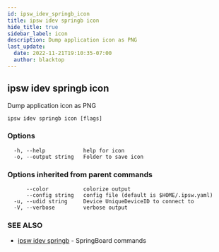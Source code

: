 ```yaml
---
id: ipsw_idev_springb_icon
title: ipsw idev springb icon
hide_title: true
sidebar_label: icon
description: Dump application icon as PNG
last_update:
  date: 2022-11-21T19:10:35-07:00
  author: blacktop
---
```

## ipsw idev springb icon

Dump application icon as PNG

```
ipsw idev springb icon [flags]
```

### Options

```
  -h, --help            help for icon
  -o, --output string   Folder to save icon
```

### Options inherited from parent commands

```
      --color           colorize output
      --config string   config file (default is $HOME/.ipsw.yaml)
  -u, --udid string     Device UniqueDeviceID to connect to
  -V, --verbose         verbose output
```

### SEE ALSO

* [ipsw idev springb](/docs/cli/springb/ipsw_idev_springb)	 - SpringBoard commands

